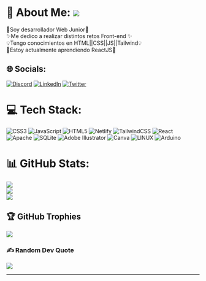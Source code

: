 # 💫 About Me: [![](https://visitcount.itsvg.in/api?id=Kevin-AC&icon=8&color=2)](https://visitcount.itsvg.in)

👋Soy desarrollador Web Junior🎉<br>✨Me dedico a realizar distintos retos Front-end ✨<br>💡Tengo conocimientos en HTML||CSS||JS||Tailwind💡<br>🚀Estoy actualmente aprendiendo ReactJS🚀


## 🌐 Socials:
[![Discord](https://img.shields.io/badge/Discord-%237289DA.svg?logo=discord&logoColor=white)](https://discord.gg/kevin.ac#4318) [![LinkedIn](https://img.shields.io/badge/LinkedIn-%230077B5.svg?logo=linkedin&logoColor=white)](https://linkedin.com/in/kevin-argumedo-06ba63206) [![Twitter](https://img.shields.io/badge/Twitter-%231DA1F2.svg?logo=Twitter&logoColor=white)](https://twitter.com/@kevin_argumedo) 

# 💻 Tech Stack:
![CSS3](https://img.shields.io/badge/css3-%231572B6.svg?style=for-the-badge&logo=css3&logoColor=white) ![JavaScript](https://img.shields.io/badge/javascript-%23323330.svg?style=for-the-badge&logo=javascript&logoColor=%23F7DF1E) ![HTML5](https://img.shields.io/badge/html5-%23E34F26.svg?style=for-the-badge&logo=html5&logoColor=white) ![Netlify](https://img.shields.io/badge/netlify-%23000000.svg?style=for-the-badge&logo=netlify&logoColor=#00C7B7) ![TailwindCSS](https://img.shields.io/badge/tailwindcss-%2338B2AC.svg?style=for-the-badge&logo=tailwind-css&logoColor=white) ![React](https://img.shields.io/badge/react-%2320232a.svg?style=for-the-badge&logo=react&logoColor=%2361DAFB) ![Apache](https://img.shields.io/badge/apache-%23D42029.svg?style=for-the-badge&logo=apache&logoColor=white) ![SQLite](https://img.shields.io/badge/sqlite-%2307405e.svg?style=for-the-badge&logo=sqlite&logoColor=white) ![Adobe Illustrator](https://img.shields.io/badge/adobeillustrator-%23FF9A00.svg?style=for-the-badge&logo=adobeillustrator&logoColor=white) ![Canva](https://img.shields.io/badge/Canva-%2300C4CC.svg?style=for-the-badge&logo=Canva&logoColor=white) ![LINUX](https://img.shields.io/badge/Linux-FCC624?style=for-the-badge&logo=linux&logoColor=black) ![Arduino](https://img.shields.io/badge/-Arduino-00979D?style=for-the-badge&logo=Arduino&logoColor=white)
# 📊 GitHub Stats:
![](https://github-readme-stats.vercel.app/api?username=Kevin-AC&theme=gruvbox&hide_border=false&include_all_commits=false&count_private=false)<br/>
![](https://github-readme-streak-stats.herokuapp.com/?user=Kevin-AC&theme=gruvbox&hide_border=false)<br/>
![](https://github-readme-stats.vercel.app/api/top-langs/?username=Kevin-AC&theme=gruvbox&hide_border=false&include_all_commits=false&count_private=false&layout=compact)

## 🏆 GitHub Trophies
![](https://github-profile-trophy.vercel.app/?username=Kevin-AC&theme=gruvbox&no-frame=false&no-bg=true&margin-w=4)


### ✍️ Random Dev Quote
![](https://quotes-github-readme.vercel.app/api?type=vetical&theme=gruvbox)

---


<!-- Proudly created with GPRM ( https://gprm.itsvg.in ) -->
